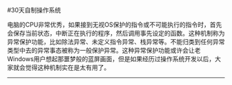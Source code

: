 #30天自制操作系统

电脑的CPU非常优秀，如果接到无视OS保护的指令或不可能执行的指令时，首先会保存当前状态，中断正在执行的程序，然后调用事先设定的函数。这种机制称为异常保护功能，比如除法异常、未定义指令异常、栈异常等。不能归类到任何异常类型中去的异常事态被称为一般保护异常。这种异常保护功能或许会让老Windows用户想起那噩梦般的蓝屏画面，但是如果经历过操作系统开发以后，大家就会觉得这种机制实在是太有用了。

---

